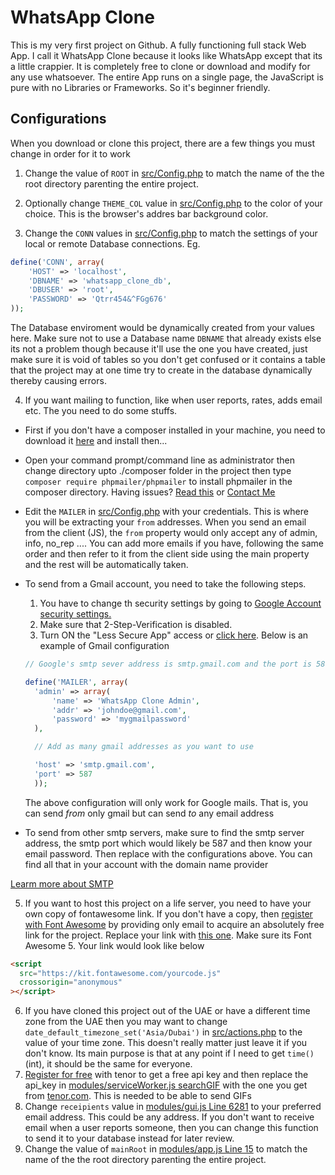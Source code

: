 # WhatsApp Clone

This is my very first project on Github. A fully functioning full stack Web App.
I call it WhatsApp Clone because it looks like WhatsApp except that its a little crappier.
It is completely free to clone or download and modify for any use whatsoever.
The entire App runs on a single page, the JavaScript is pure with no Libraries or Frameworks. So it's beginner friendly.

## Configurations

When you download or clone this project, there are a few things you must change in order for it to work

1. Change the value of `ROOT` in [src/Config.php](https://github.com/julius-ek-hub/whatsapp-clone/blob/b6a90a955782b8ea92fb90b4ae74ccc7f145b587/src/Config.php#L2 "root") to match the name of the the root directory parenting the entire project.

2. Optionally change `THEME_COL` value in [src/Config.php](https://github.com/julius-ek-hub/whatsapp-clone/blob/b6a90a955782b8ea92fb90b4ae74ccc7f145b587/src/Config.php#L4 "THEME_COL") to the color of your choice. This is the browser's addres bar background color.

3. Change the `CONN` values in [src/Config.php](https://github.com/julius-ek-hub/whatsapp-clone/blob/b6a90a955782b8ea92fb90b4ae74ccc7f145b587/src/Config.php#L9 "Config.php") to match the settings of your local or remote Database connections. Eg.

```php
define('CONN', array(
    'HOST' => 'localhost',
    'DBNAME' => 'whatsapp_clone_db',
    'DBUSER' => 'root',
    'PASSWORD' => 'Qtrr454&^FGg676'
));
```

The Database enviroment would be dynamically created from your values here. Make sure not to use a Database name `DBNAME` that already exists else its not a problem though because it'll use the one you have created, just make sure it is void of tables so you don't get confused or it contains a table that the project may at one time try to create in the database dynamically thereby causing errors.

4. If you want mailing to function, like when user reports, rates, adds email etc. The you need to do some stuffs.

- First if you don't have a composer installed in your machine, you need to download it [here](https://getcomposer.org/Composer-Setup.exe "Get composer") and install then...
- Open your command prompt/command line as administrator then change directory upto ./composer folder in the project then type `composer require phpmailer/phpmailer` to install phpmailer in the composer directory. Having issues? [Read this](https://github.com/PHPMailer/PHPMailer "phpmailer") or [Contact Me](https://github.com/PHPMailer/PHPMailer)
- Edit the `MAILER` in [src/Config.php](https://github.com/julius-ek-hub/whatsapp-clone/blob/3687fbc7055834e6d6e0fe078915a50d244dd0e2/src/Config.php#L23 "MAILER") with your credentials. This is where you will be extracting your `from` addresses. When you send an email from the client (JS), the `from` property would only accept any of admin, info, no_rep .... You can add more emails if you have, following the same order and then refer to it from the client side using the main property and the rest will be automatically taken.
- To send from a Gmail account, you need to take the following steps.

  1. You have to change th security settings by going to [Google Account security settings.](https://myaccount.google.com/intro/security "Google Account security settings")
  2. Make sure that 2-Step-Verification is disabled.
  3. Turn ON the "Less Secure App" access or [click here](https://myaccount.google.com/intro/security "Turn ON Less Secure App"). Below is an example of Gmail configuration

  ```php
  // Google's smtp sever address is smtp.gmail.com and the port is 587. This port may likely be the same for all smtp severs

  define('MAILER', array(
    'admin' => array(
        'name' => 'WhatsApp Clone Admin',
        'addr' => 'johndoe@gmail.com',
        'password' => 'mygmailpassword'
    ),

    // Add as many gmail addresses as you want to use

    'host' => 'smtp.gmail.com',
    'port' => 587
    ));
  ```

  The above configuration will only work for Google mails. That is, you can send _from_ only gmail but can send _to_ any email address

- To send from other smtp servers, make sure to find the smtp server address, the smtp port which would likely be 587 and then know your email password. Then replace with the configurations above. You can find all that in your account with the domain name provider

[Learm more about SMTP](https://www.pepipost.com/blog/what-is-smtp)

5. If you want to host this project on a life server, you need to have your own copy of fontawesome link. If you don't have a copy, then [register with Font Awesome](https://fontawesome.com/start "font awesome") by providing only email to acquire an absolutely free link for the project. Replace your link with [this one](https://github.com/julius-ek-hub/whatsapp-clone/blob/b6a90a955782b8ea92fb90b4ae74ccc7f145b587/src/Config.php#L92 "font awesome"). Make sure its Font Awesome 5. Your link would look like below

```html
<script
  src="https://kit.fontawesome.com/yourcode.js"
  crossorigin="anonymous"
></script>
```

6. If you have cloned this project out of the UAE or have a different time zone from the UAE then you may want to change `date_default_timezone_set('Asia/Dubai')` in [src/actions.php](https://github.com/julius-ek-hub/whatsapp-clone/blob/3687fbc7055834e6d6e0fe078915a50d244dd0e2/src/actions.php#L2 "Time zone") to the value of your time zone. This doesn't really matter just leave it if you don't know. Its main purpose is that at any point if I need to get `time()` (int), it should be the same for everyone.
7. [Register for free](https://www.tenor.com "Tenor GIF") with tenor to get a free api key and then replace the api_key in [modules/serviceWorker.js searchGIF](https://github.com/julius-ek-hub/whatsapp-clone/blob/3687fbc7055834e6d6e0fe078915a50d244dd0e2/modules/serviceWorker.js#L843 "searchGIF") with the one you get from [tenor.com](https://www.tenor.com "Tenor GIF"). This is needed to be able to send GIFs
8. Change `receipients` value in [modules/gui.js Line 6281](https://github.com/julius-ek-hub/whatsapp-clone/blob/3687fbc7055834e6d6e0fe078915a50d244dd0e2/modules/gui.js#L6281 "searchGIF") to your preferred email address. This could be any address. If you don't want to receive email when a user reports someone, then you can change this function to send it to your database instead for later review.
9. Change the value of `mainRoot` in [modules/app.js Line 15](https://github.com/julius-ek-hub/whatsapp-clone/blob/b6a90a955782b8ea92fb90b4ae74ccc7f145b587/modules/app.js#L15 "mainRoot") to match the name of the the root directory parenting the entire project.
